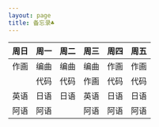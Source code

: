 ```yaml
---
layout: page
title: 备忘录♣
---
```

<table>
<thead>
<tr>
<th>周日</th>
<th>周一</th>
<th>周二</th>
<th>周三</th>
<th>周四</th>
<th>周五</th>
</tr>
</thead>
<tbody>
<tr>
<td>作画</td>
<td>编曲</td>
<td>编曲</td>
<td>编曲</td>
<td>作画</td>
<td>作画</td>
</tr>
<tr>
<td></td>
<td>代码</td>
<td>代码</td>
<td>作画</td>
<td>代码</td>
<td>代码</td>
</tr>
<tr>
<td>英语</td>
<td>日语</td>
<td>日语</td>
<td>英语</td>
<td>日语</td>
<td>日语</td>
</tr>
<tr>
<td>阿语</td>
<td>阿语</td>
<td></td>
<td>阿语</td>
<td>阿语</td>
<td>阿语</td>
</tr>
</tbody>
</table>
